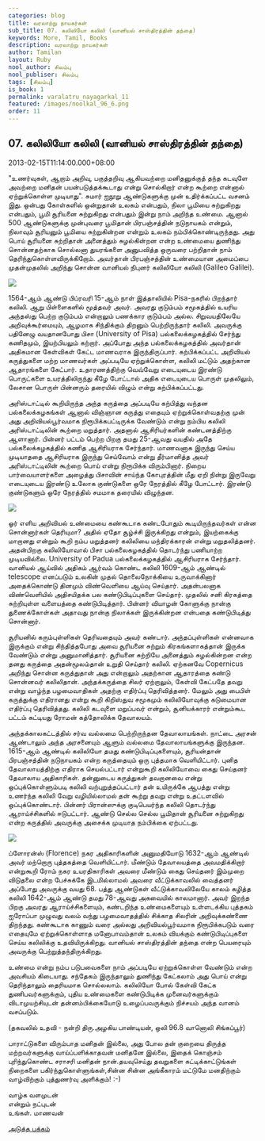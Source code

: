 ```yaml
---
categories: blog
title: வரலாற்று நாயகர்கள்
sub_title: 07. கலிலியோ கலிலி (வானியல் சாஸ்திரத்தின் தந்தை)
keywords: More, Tamil, Books
description: வரலாற்று நாயகர்கள்
author: Tamilan
layout: Ruby
nool_author: சிலம்பு
nool_publiser: சிலம்பு
tags: [சிலம்பு]
is_book: 1
permalink: varalatru_nayagarkal_11
featured: /images/noolkal_96_6.png
order: 11
---
```



## 07. கலிலியோ கலிலி (வானியல் சாஸ்திரத்தின் தந்தை)

2013-02-15T11:14:00.000+08:00

"உணர்வுகள், ஆறாம் அறிவு, பகுத்தறிவு ஆகியவற்றை மனிதனுக்குத் தந்த கடவுளே அவற்றை மனிதன் பயன்படுத்தக்கூடாது என்று சொல்கிறார் என்ற கூற்றை என்னால் ஏற்றுக்கொள்ள முடியாது". சுமார் ஐநூறு ஆண்டுகளுக்கு முன் உதிர்க்கப்பட்ட வசனம் இது. ஒன்பது கோள்களில் ஒன்றுதான் உலகம் என்பதும், நிலா பூமியை சுற்றுகிறது என்பதும், பூமி சூரியனை சுற்றுகிறது என்பதும் இன்று நாம் அறிந்த உண்மை. ஆனால் 500 ஆண்டுகளுக்கு முன்புவரை பூமிதான் பிரபஞ்சத்தின் நடுநாயகம் என்றும், நிலாவும் சூரியனும் பூமியை சுற்றுகின்றன என்றும் உலகம் நம்பிக்கொண்டிருந்தது. அது பொய் சூரியனை சுற்றிதான் அனைத்தும் சுழல்கின்றன என்ற உண்மையை துணிந்து சொன்னதற்காக சொல்லனா துயரங்களை அனுபவித்த ஒருவரை பற்றிதான் நாம் தெரிந்துகொள்ளவிருக்கிறோம். அவர்தான் பிரபஞ்சத்தின் உண்மையான அமைப்பை முதன்முதலில் அறிந்து சொன்ன வானியல் நிபுனர் கலிலியோ கலிலி (Galileo Galilei).

![](http://1.bp.blogspot.com/-rwP9VXaBfUE/URzHKGl6IcI/AAAAAAAADRY/K6VM9zYV2HM/s1600/images+\(3\).jpg)

1564-ஆம் ஆண்டு பிப்ரவரி 15-ஆம் நாள் இத்தாலியில் Pisa-நகரில் பிறந்தார் கலிலி. ஆறு பிள்ளைகளில் மூத்தவர் அவர். அவரது குடும்பம் சமூகத்தில் உயரிய அந்தஸ்து பெற்ற குடும்பம் என்றாலும் பணக்கார குடும்பம் அல்ல. சிறுவயதிலேயே அறிவுக்கூர்மையும், ஆழமாக சிந்திக்கும் திறனும் பெற்றிருந்தார் கலிலி. அவருக்கு பதினேழு வயதானபோது பிசா (University of Pisa) பல்கலைக்கழகத்தில் சேர்ந்து கணிதமும், இயற்பியலும் கற்றார். அப்போது அந்த பல்கலைக்கழகத்தில் அவர்தான் அதிகமான கேள்விகள் கேட்ட மாணவராக இருந்திருப்பார். கற்பிக்கப்பட்ட அறிவியல் கருத்துகளை மற்ற மாணவர்கள் அப்படியே ஏற்றுக்கொள்ள, கலிலி மட்டும் அதற்கான ஆதாரங்களை கேட்பார். உதாரணத்திற்கு வெவ்வேறு எடையுடைய இரண்டு பொருட்களை உயரத்திலிருந்து கீழே போட்டால் அதிக எடையுடைய பொருள் முதலிலும், லேசான பொருள் பின்னரும் தரையில் விழும் என்று கற்பிக்கப்பட்டது.

அரிஸ்டாட்டில் கூறியிருந்த அந்த கருத்தை அப்படியே கற்பித்து வந்தன பல்கலைக்கழகங்கள் ஆனால் விஞ்ஞான கருத்து எதையும் ஏற்றுக்கொள்வதற்கு முன் அது அறிவியல்பூர்வமாக நிரூபிக்கபட்டிருக்க வேண்டும் என்று நம்பிய கலிலி அரிஸ்டாட்டிலின் கூற்றை மறுத்தார். அதனால் ஆசிரியர்களின் கண்டனத்திற்கு ஆளானார். பின்னர் பட்டம் பெற்ற பிறகு தமது 25-ஆவது வயதில் அதே பல்கலைக்கழகத்தில் கணித ஆசிரியராக சேர்ந்தார். மாணவனாக இருந்து செய்ய முடியாததை ஆசிரியராக இருந்து செய்வோம் என்று தீர்மானித்த அவர் அரிஸ்டாட்டிலின் கூற்றை பொய் என்று நிரூபிக்க விரும்பினார். நிறைய பார்வையாளர்களை அழைத்து பிசாவின் சாய்ந்த கோபுரத்தின் மீது ஏறி நின்று இருவேறு எடையுடைய இரண்டு உலோக குண்டுகளை ஒரே நேரத்தில் கீழே போட்டார். இரண்டு குண்டுகளும் ஒரே நேரத்தில் சமமாக தரையில் விழுந்தன.

![](http://3.bp.blogspot.com/-rMdxjtndgzk/URzHRBbxJZI/AAAAAAAADRg/WPla8kQI7U4/s1600/images+\(2\).jpg)

ஓர் எளிய அறிவியல் உண்மையை கண்கூடாக கண்டபோதும் கூடியிருந்தவர்கள் என்ன சொன்னார்கள் தெரியுமா? அதில் ஏதோ சூழ்ச்சி இருக்கிறது என்றும், இயற்கைக்கு மாறானது என்றும் கூறி நம்ப மறுத்தனர் கலிலியை மந்திரக்காரன் என்று மறுதலித்தனர். அதன்பிறகு கலிலியோவால் பிசா பல்கலைகழகத்தில் தொடர்ந்து பணியாற்ற முடியவில்லை. University of Padua பல்கலைக்கழகத்தில் ஆசிரியராக சேர்ந்தார். வானியல் ஆய்வில் அதிகம் ஆர்வம் கொண்ட கலிலி 1609-ஆம் ஆண்டில் telescope எனப்படும் உலகின் முதல் தொலைநோக்கியை உருவாக்கினார் அதைக்கொண்டு தினமும் விண்வெளியை ஆய்வு செய்தார். அதன்பலனாக விண்வெளியில் அதிசயிதக்க பல கண்டுபிடிப்புகளை செய்தார். முதலில் சனி கிரகத்தை சுற்றியுள்ள வளையத்தை கண்டுபிடித்தார். பின்னர் வியாழன் கோளுக்கு நான்கு துணைக்கோள்கள் அதாவது நான்கு நிலாக்கள் இருக்கின்றன என்பதை கண்டுபிடித்து சொன்னார்.

சூரியனில் கரும்புள்ளிகள் தெரிவதையும் அவர் கண்டார். அந்தப்புள்ளிகள் என்னவாக இருக்கும் என்று சிந்தித்தபோது அவை சூரியனை சுற்றும் கிரகங்களாகத்தான் இருக்க வேண்டும் என்று அனுமானித்தார். சூரியனை சுற்றியே அனைத்தும் சுழல்கின்றன என்ற தனது கருத்தை அதன்மூலம்தான் உறுதி செய்தார் கலிலி. ஏற்கனவே Copernicus அறிந்து சொன்ன கருத்துதான் அது என்றாலும் அதற்கான ஆதாரத்தை கண்டு சொன்னவர் கலிலிதான். அந்தக்கருத்தை சிலர் ஏற்றாலும், கேள்வி கேட்பதே தவறு என்று வாழ்ந்த பழமைவாதிகள் அதற்கு எதிர்ப்பு தெரிவித்தனர். மேலும் அது பைபிள் கருத்துக்கு எதிரானது என்று கூறி கிறிஸ்துவ சமூகமும் கலிலியோவுக்கு கடுமையான எதிர்ப்பு தெரிவித்தது. கலிலி கடவுளை மறுப்பவர் என்றும், சூனியக்காரர் என்றும்கூட பட்டம் கட்டியது ரோமன் கத்தோலிக்க தேவாலயம்.

அந்தக்காலகட்டத்தில் சர்வ வல்லமை பெற்றிருந்தன தேவாலாயங்கள். நாட்டை அரசன் ஆண்டாலும் அந்த அரசனையும் ஆளும் வல்லமை தேவாலாயங்களுக்கு இருந்தன. 1615-ஆம் ஆண்டில் கலிலியோ தமது கண்டுபிடிப்புகளையும், சூரியன்தான் பிரபஞ்சத்தின் நடுநாயகம் என்ற கருத்தையும் ஒரு புத்தமாக வெளியிட்டார். புனித தேவாலாயத்திற்கு எதிராக செயல்பட்டார் என்றுகூறி கலிலியோவை கைது செய்தனர் தேவாலாய அதிகாரிகள். தன்னுடைய கருத்துகள் தவறானவை என்று ஒப்புக்கொள்ளும்படி கலிலி வற்புறுத்தப்பட்டார் தன் உயிருக்கே ஆபத்து என்று உணர்ந்த கலிலி வேறு வழியில்லாமல் தன் கூற்று தவறு என்று உதட்டளவில் ஒப்புக்கொண்டார். பின்னர் பிரான்ஸுக்கு குடிபெயர்ந்த கலிலி தொடர்ந்து ஆராய்ச்சிகளில் ஈடுபட்டார். ஆண்டு செல்ல செல்ல பூமிதான் சூரியனை சுற்றுகிறது என்ற கருத்தில் அவருக்கு அசைக்க முடியாத நம்பிக்கை ஏற்பட்டது.

![](http://3.bp.blogspot.com/-IXx6ybiKpLg/URzHg6GYulI/AAAAAAAADRo/5EdteOEE474/s1600/galileo-galilei-quotes-sayings-meaningful-brainy-teacher.jpg)

ப்ளோரன்ஸ் (Florence) நகர அதிகாரிகளின் அனுமதியோடு 1632-ஆம் ஆண்டில் அவர் மற்றொரு புத்தகத்தை வெளியிட்டார். மீண்டும் தேவாலயத்தை அவமதிக்கிறார் என்றுகூறி ரோம் நகர உயரதிகாரிகள் அவரை மீண்டும் கைது செய்தனர் இம்முறை விடுதலை என்ற பேச்சுக்கே இடமில்லாமல் அவரை வீட்டுக்காவலில் வைத்தனர் அப்போது அவருக்கு வயது 68. பத்து ஆண்டுகள் வீட்டுக்காவலிலேயே காலம் கழித்த கலிலி 1642-ஆம் ஆண்டு தமது 78-ஆவது அகவையில் காலமானார். அவர் இறந்த பிறகு அவரது ஆராய்ச்சிகளையும், கண்டறிந்த உண்மைகளையும் உள்ளடக்கிய புத்தகம் ஐரோப்பா முழுவது வலம் வந்து பழமைவாதத்தில் சிக்காத சிலரின் அறிவுக்கண்ணை திறந்தது. கண்கூடாக காணும் வரை அல்லது அறிவியல்பூர்வமாக நிரூபிக்கபடும் வரை எதையுமே ஏற்றுக்கொள்ளாத மனோபாவம்தான் உலகம் வியக்கும் கண்டுபிடிப்புகளை செய்ய கலிலிக்கு உதவியிருக்கிறது. வானியல் சாஸ்திரத்தின் தந்தை என்ற பெயரையும் அவருக்கு பெற்றுத்தந்திருக்கிறது.

உண்மை என்று நம்ப படுபவைகளை நாம் அப்படியே ஏற்றுக்கொள்ள வேண்டும் என்ற அவசியம் கிடையாது. சந்தேகம் இருந்தாலும் துணிந்து கேட்கலாம் அது பொய் என்று தெரிந்தாலும் தைரியமாக சொல்லலாம். கலிலியோ போல் கேள்வி கேட்க துணிபவர்களுக்கும், புதிய உண்மைகளை கண்டுபிடிக்க முனைவர்களுக்கும் விடாமுயற்சியுடன் தன்னம்பிக்கையோடு உழைப்பவருக்கும் நிச்சயம் அந்த வானம் வசப்படும்.

(தகவலில் உதவி - நன்றி திரு.அழகிய பாண்டியன், ஒலி 96.8 வானொலி சிங்கப்பூர்)

பாராட்டுகளை விரும்பாத மனிதன் இல்லை, அது போல தன் குறையை திருத்த மற்றவர்களுக்கு வாய்ப்பளிக்காதவன் மனிதனே இல்லை, இதைக் கொஞ்சம் புரிந்துகொண்ட சராசரி மனிதன் நான்.தயவுசெய்து தவறுகளை சுட்டிக்காட்டுங்கள் நிறைகளை பகிர்ந்துகொள்ளுங்கள்,சின்ன சின்ன அங்கீகாரம் மட்டுமே மனதிற்கும் வாழ்விற்கும் புத்துணர்வு அளிக்கும்! :-)

வாழ்க வளமுடன்  
என்றும் நட்புடன்  
உங்கள். மாணவன்

[அடுத்த பக்கம்](varalatru_nayagarkal_12)